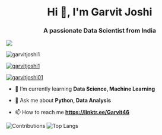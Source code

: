 <h1 align="center">Hi 👋, I'm Garvit Joshi</h1>
<h3 align="center">A passionate Data Scientist from India</h3>

![](https://th.bing.com/th/id/R.79397c9959948c605bb80482542ef08f?rik=ZtHgntcH3KNXKQ&riu=http%3a%2f%2fwww.arabnews.com%2fsites%2fdefault%2ffiles%2f2018%2f11%2f11%2f1365101-921132596.gif&ehk=zbYnAvizEuhZkHcUXmzstiMt8cYk6%2f8SzCmNTHucuEo%3d&risl=&pid=ImgRaw&r=0)

<p align="left"> <img src="https://komarev.com/ghpvc/?username=garvitjoshi1&label=Profile%20views&color=0e75b6&style=flat" alt="garvitjoshi1" /> </p>

<p align="left"> <a href="https://github.com/ryo-ma/github-profile-trophy"><img src="https://github-profile-trophy.vercel.app/?username=garvitjoshi1" alt="garvitjoshi1" /></a> </p>

<p align="left"> <a href="https://twitter.com/garvitjoshi01" target="blank"><img src="https://img.shields.io/twitter/follow/garvitjoshi01?logo=twitter&style=for-the-badge" alt="garvitjoshi01" /></a> </p>

- 🌱 I’m currently learning **Data Science, Machine Learning**

- 💬 Ask me about **Python, Data Analysis**

- 📫 How to reach me **https://linktr.ee/Garvit46**

![Contributions](https://github-readme-stats.vercel.app/api?username=Garvitjoshi1&theme=algolia&show_icons=true)
![Top Langs](https://github-readme-stats.vercel.app/api/top-langs/?username=Garvitjoshi1&theme=tokyonight)
